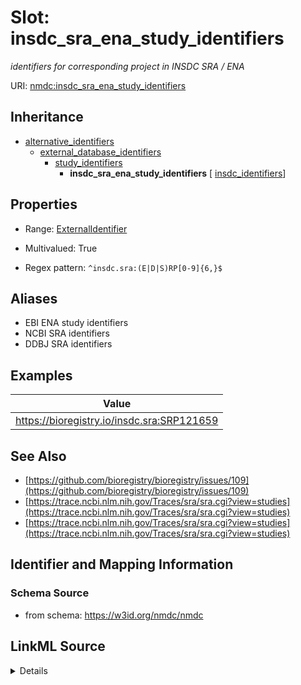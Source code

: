 # Slot: insdc_sra_ena_study_identifiers


_identifiers for corresponding project in INSDC SRA / ENA_



URI: [nmdc:insdc_sra_ena_study_identifiers](https://w3id.org/nmdc/insdc_sra_ena_study_identifiers)




## Inheritance

* [alternative_identifiers](alternative_identifiers.md)
    * [external_database_identifiers](external_database_identifiers.md)
        * [study_identifiers](study_identifiers.md)
            * **insdc_sra_ena_study_identifiers** [ [insdc_identifiers](insdc_identifiers.md)]








## Properties

* Range: [ExternalIdentifier](ExternalIdentifier.md)

* Multivalued: True

* Regex pattern: `^insdc.sra:(E|D|S)RP[0-9]{6,}$`



## Aliases


* EBI ENA study identifiers
* NCBI SRA identifiers
* DDBJ SRA identifiers




## Examples

| Value |
| --- |
| https://bioregistry.io/insdc.sra:SRP121659 |

## See Also

* [https://github.com/bioregistry/bioregistry/issues/109](https://github.com/bioregistry/bioregistry/issues/109)
* [https://trace.ncbi.nlm.nih.gov/Traces/sra/sra.cgi?view=studies](https://trace.ncbi.nlm.nih.gov/Traces/sra/sra.cgi?view=studies)
* [https://trace.ncbi.nlm.nih.gov/Traces/sra/sra.cgi?view=studies](https://trace.ncbi.nlm.nih.gov/Traces/sra/sra.cgi?view=studies)

## Identifier and Mapping Information







### Schema Source


* from schema: https://w3id.org/nmdc/nmdc




## LinkML Source

<details>
```yaml
name: insdc_sra_ena_study_identifiers
description: identifiers for corresponding project in INSDC SRA / ENA
examples:
- value: https://bioregistry.io/insdc.sra:SRP121659
  description: Avena fatua rhizosphere microbial communities - H1_Rhizo_Litter_2 metatranscriptome
from_schema: https://w3id.org/nmdc/nmdc
see_also:
- https://github.com/bioregistry/bioregistry/issues/109
- https://trace.ncbi.nlm.nih.gov/Traces/sra/sra.cgi?view=studies
- https://trace.ncbi.nlm.nih.gov/Traces/sra/sra.cgi?view=studies
aliases:
- EBI ENA study identifiers
- NCBI SRA identifiers
- DDBJ SRA identifiers
rank: 1000
is_a: study_identifiers
mixins:
- insdc_identifiers
multivalued: true
alias: insdc_sra_ena_study_identifiers
range: external_identifier
pattern: ^insdc.sra:(E|D|S)RP[0-9]{6,}$

```
</details>
